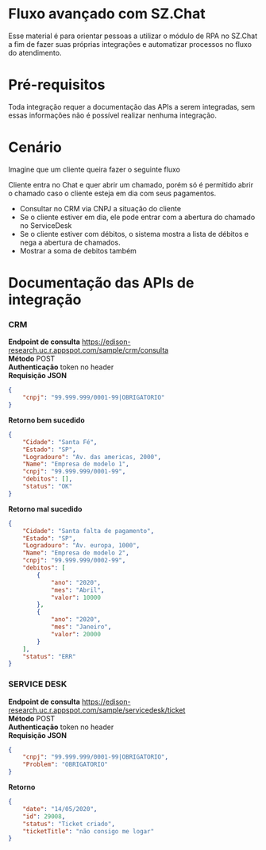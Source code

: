 # Fluxo avançado com SZ.Chat
Esse material é para orientar pessoas a utilizar o módulo de RPA no SZ.Chat a fim de fazer suas próprias integrações e automatizar processos no fluxo do atendimento.

# Pré-requisitos
Toda integração requer a documentação das APIs a serem integradas, sem essas informações não é possível realizar nenhuma integração.

# Cenário
Imagine que um cliente queira fazer o seguinte fluxo<br>

Cliente entra no Chat e quer abrir um chamado, porém só é permitido abrir o chamado caso o cliente esteja em dia com seus pagamentos.

* Consultar no CRM via CNPJ a situação do cliente
* Se o cliente estiver em dia, ele pode entrar com a abertura do chamado no ServiceDesk
* Se o cliente estiver com débitos, o sistema mostra a lista de débitos e nega a abertura de chamados.
* Mostrar a soma de debitos também

# Documentação das APIs de integração

### CRM

**Endpoint de consulta** https://edison-research.uc.r.appspot.com/sample/crm/consulta<br>
**Método** POST<br>
**Authenticação** token no header<br>
**Requisição JSON**
```json
{
	"cnpj": "99.999.999/0001-99|OBRIGATORIO"
}
```
**Retorno bem sucedido**
```json
{
    "Cidade": "Santa Fé",
    "Estado": "SP",
    "Logradouro": "Av. das americas, 2000",
    "Name": "Empresa de modelo 1",
    "cnpj": "99.999.999/0001-99",
    "debitos": [],
    "status": "OK"
}
```
**Retorno mal sucedido**
```json
{
    "Cidade": "Santa falta de pagamento",
    "Estado": "SP",
    "Logradouro": "Av. europa, 1000",
    "Name": "Empresa de modelo 2",
    "cnpj": "99.999.999/0002-99",
    "debitos": [
        {
            "ano": "2020",
            "mes": "Abril",
            "valor": 10000
        },
        {
            "ano": "2020",
            "mes": "Janeiro",
            "valor": 20000
        }
    ],
    "status": "ERR"
}
```
### SERVICE DESK

**Endpoint de consulta** https://edison-research.uc.r.appspot.com/sample/servicedesk/ticket<br>
**Método** POST<br>
**Authenticação** token no header<br>
**Requisição JSON**
```json
{
    "cnpj": "99.999.999/0001-99|OBRIGATORIO",
    "Problem": "OBRIGATORIO"
}
```
**Retorno**
```json
{
    "date": "14/05/2020",
    "id": 29008,
    "status": "Ticket criado",
    "ticketTitle": "não consigo me logar"
}
```
